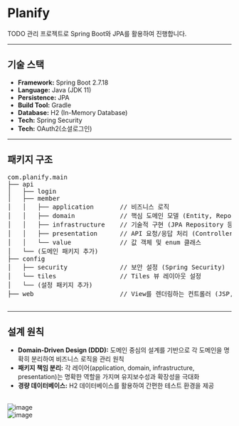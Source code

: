 # Planify
 <p>TODO 관리 프로젝트로 Spring Boot와 JPA를 활용하여 진행합니다.</p>
    <hr>
    <h2>기술 스택</h2>
    <ul>
        <li><strong>Framework:</strong> Spring Boot 2.7.18</li>
        <li><strong>Language:</strong> Java (JDK 11)</li>
        <li><strong>Persistence:</strong> JPA</li>
        <li><strong>Build Tool:</strong> Gradle</li>
        <li><strong>Database:</strong> H2 (In-Memory Database)</li>
        <li><strong>Tech:</strong> Spring Security </li>
        <li><strong>Tech:</strong> OAuth2(소셜로그인) </li>
    </ul>
    <hr>
    <h2>패키지 구조</h2>
    <pre>
com.planify.main
├── api
│   ├── login
│   ├── member
│   │   ├── application       // 비즈니스 로직
│   │   ├── domain            // 핵심 도메인 모델 (Entity, Repository 인터페이스 등)
│   │   ├── infrastructure    // 기술적 구현 (JPA Repository 등)
│   │   ├── presentation      // API 요청/응답 처리 (Controller)
│   │   └── value             // 값 객체 및 enum 클래스
│   └── (도메인 패키지 추가)
├── config
│   ├── security              // 보안 설정 (Spring Security)
│   └── tiles                 // Tiles 뷰 레이아웃 설정
│   └── (설정 패키지 추가)
├── web                       // View를 렌더링하는 컨트롤러 (JSP, Thymeleaf)
    </pre>
    <hr>
    <h2>설계 원칙</h2>
    <ul>
        <li><strong>Domain-Driven Design (DDD):</strong> 도메인 중심의 설계를 기반으로 각 도메인을 명확히 분리하여 비즈니스 로직을 관리 원칙</li>
        <li><strong>패키지 책임 분리:</strong> 각 레이어(application, domain, infrastructure, presentation)는 명확한 역할을 가지며 유지보수성과 확장성을 극대화</li>
        <li><strong>경량 데이터베이스:</strong> H2 데이터베이스를 활용하여 간편한 테스트 환경을 제공</li>
    </ul>

<br>![image](https://github.com/user-attachments/assets/fd8ab86f-12b5-44ff-9ec7-84aeb1c6b946)
<br>![image](https://github.com/user-attachments/assets/4d039294-dc0c-4fcc-a5e5-a4bcf19443bc)
